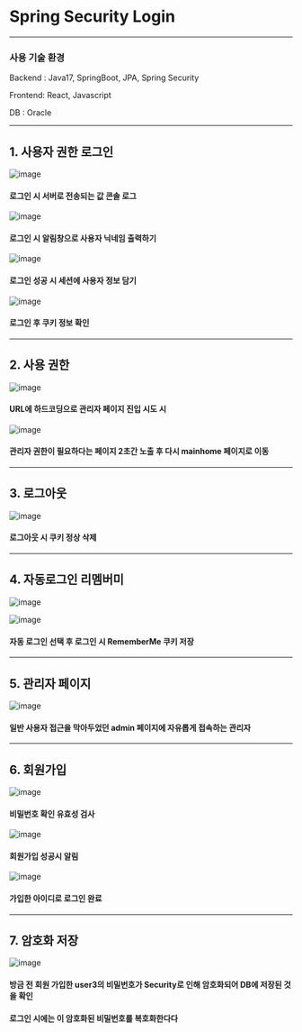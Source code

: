 # Spring Security Login


---------------------


### 사용 기술 환경

Backend : Java17, SpringBoot, JPA, Spring Security

Frontend: React, Javascript

DB : Oracle


-----------------------


## 1. 사용자 권한 로그인


![image](https://github.com/user-attachments/assets/d3bf23f6-15d5-4d10-ab63-6b12fb50f74c)


#### 로그인 시 서버로 전송되는 값 콘솔 로그


![image](https://github.com/user-attachments/assets/8a094bc8-e684-4278-b55f-59cc9e27e349)


#### 로그인 시 알림창으로 사용자 닉네임 출력하기


![image](https://github.com/user-attachments/assets/ab1352d1-13c1-4903-bc4f-3f10942caa27)


#### 로그인 성공 시 세션에 사용자 정보 담기


![image](https://github.com/user-attachments/assets/49a87323-5326-4d1d-9ef2-c8ef1420cc3d)


#### 로그인 후 쿠키 정보 확인




----------------------------




## 2. 사용 권한


![image](https://github.com/user-attachments/assets/1ba2225a-fc51-4f2e-9b76-6c6a0c290d18)


#### URL에 하드코딩으로 관리자 페이지 진입 시도 시


![image](https://github.com/user-attachments/assets/f92c47e8-c1a8-41b0-97a1-396a95995aad)


#### 관리자 권한이 필요하다는 페이지 2초간 노출 후 다시 mainhome 페이지로 이동




----------------------




## 3. 로그아웃


![image](https://github.com/user-attachments/assets/3ed02996-e049-431e-acfa-86d4b17b95be)


#### 로그아웃 시 쿠키 정상 삭제



------------------------------




## 4. 자동로그인 리멤버미


![image](https://github.com/user-attachments/assets/fd5f3e73-9017-4dc3-9041-0d98d1b05a54)


![image](https://github.com/user-attachments/assets/3491a64a-0fca-462e-824d-62947057a795)


#### 자동 로그인 선택 후 로그인 시 RememberMe 쿠키 저장




-------------------------




## 5. 관리자 페이지


![image](https://github.com/user-attachments/assets/f5435b15-4b71-4fb0-8596-2c91df0d92f6)


#### 일반 사용자 접근을 막아두었던 admin 페이지에 자유롭게 접속하는 관리자



-------------------------




## 6. 회원가입


![image](https://github.com/user-attachments/assets/f2e2db1e-6c04-40f4-91df-bf01b9af7a83)


#### 비밀번호 확인 유효성 검사


![image](https://github.com/user-attachments/assets/49c43559-a12d-4bac-a592-bf48d167e5fb)


#### 회원가입 성공시 알림


![image](https://github.com/user-attachments/assets/e10b6d41-7536-40ab-a70c-f704ab568a45)


#### 가입한 아이디로 로그인 완료




-------------------------




## 7. 암호화 저장

![image](https://github.com/user-attachments/assets/f5f3f186-86ef-4d83-a340-8ca9d7bef18b)


#### 방금 전 회원 가입한 user3의 비밀번호가 Security로 인해 암호화되어 DB에 저장된 것을 확인
#### 로그인 시에는 이 암호화된 비밀번호를 복호화한다다




